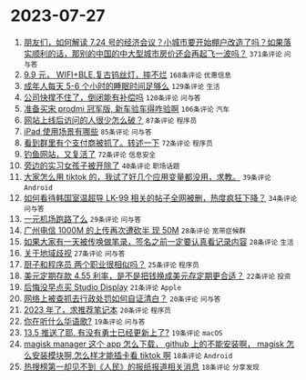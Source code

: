 # 2023-07-27

1. [朋友们，如何解读 7.24 号的经济会议？小城市要开始棚户改造了吗？如果落实顺利的话，那别的中国的中大型城市房价还会再起飞一波吗？](https://www.v2ex.com/t/960065) `371条评论` `问与答`
1. [9.9 元， WIFI+BLE,复古钨丝灯，摔不烂](https://www.v2ex.com/t/960099) `168条评论` `优惠信息`
1. [成年人每天 5-6 个小时的睡眠时间足够么](https://www.v2ex.com/t/960074) `129条评论` `生活`
1. [公司快撑不住了，倒闭能有补偿吗](https://www.v2ex.com/t/960095) `120条评论` `问与答`
1. [准备买宋 prodmi 冠军版, 新车验车得咋验啊](https://www.v2ex.com/t/960087) `106条评论` `汽车`
1. [网站上线后访问的人很少怎么破？](https://www.v2ex.com/t/960244) `87条评论` `程序员`
1. [iPad 使用场景有哪些](https://www.v2ex.com/t/960100) `85条评论` `问与答`
1. [看到群里有个支付商被抓了。转述一下](https://www.v2ex.com/t/960078) `72条评论` `程序员`
1. [钓鱼网站，又复活了](https://www.v2ex.com/t/960178) `72条评论` `信息安全`
1. [旁边的实习女孩子被开除了](https://www.v2ex.com/t/960329) `40条评论` `职场话题`
1. [大家怎么用 tiktok 的，我试了好几个应用变量都没用，求教。](https://www.v2ex.com/t/960328) `39条评论` `Android`
1. [如何看待韩国室温超导 LK-99 相关的帖子全网被删，热度疯狂下降？](https://www.v2ex.com/t/960270) `34条评论` `问与答`
1. [一元机场跑路了么](https://www.v2ex.com/t/960136) `29条评论` `问与答`
1. [广州电信 1000M 的上传再次遭砍半 现 50M](https://www.v2ex.com/t/960248) `28条评论` `宽带症候群`
1. [如果大家有一天被传唤做笔录，签名之前一定要认真看记录内容](https://www.v2ex.com/t/960076) `28条评论` `生活`
1. [关于地域歧视](https://www.v2ex.com/t/960262) `27条评论` `问与答`
1. [厨子和程序员 两个职业很相似吗？](https://www.v2ex.com/t/960173) `25条评论` `程序员`
1. [美元定期存款 4.55 利率，是不是把钱换成美元存定期更合适？](https://www.v2ex.com/t/960069) `22条评论` `投资`
1. [后悔没早点买 Studio Display](https://www.v2ex.com/t/960189) `21条评论` `Apple`
1. [网络上被查抓去行政处罚如何自证清白？](https://www.v2ex.com/t/960307) `20条评论` `问与答`
1. [2023 年了，求推荐笔记本](https://www.v2ex.com/t/960085) `20条评论` `程序员`
1. [你在听什么华语歌?](https://www.v2ex.com/t/960245) `19条评论` `问与答`
1. [13.5 推送了耶. 有没有勇士已经更新上了?](https://www.v2ex.com/t/960070) `19条评论` `macOS`
1. [magisk manager 这个 app 怎么下载， github 上的不能安装啊， magisk 怎么安装模块啊,怎么样才能插卡看 tiktok 啊](https://www.v2ex.com/t/960298) `18条评论` `Android`
1. [热搜榜第一却见不到《人民》的报纸报道相关消息](https://www.v2ex.com/t/960153) `18条评论` `分享发现`
